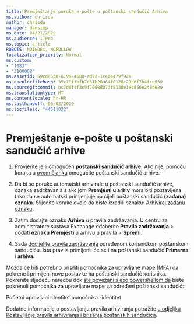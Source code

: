 ```yaml
---
title: Premještanje poruka e-pošte u poštanski sandučić Arhiva
ms.author: chrisda
author: chrisda
manager: dansimp
ms.date: 04/21/2020
ms.audience: ITPro
ms.topic: article
ROBOTS: NOINDEX, NOFOLLOW
localization_priority: Normal
ms.custom:
- "1083"
- "3100008"
ms.assetid: 59cd8630-6196-4680-ad92-1ce0e479f924
ms.openlocfilehash: 35c11f1bfb7c61b28a64f0128c29ddf7b4fce939
ms.sourcegitcommit: bc7d6f4f3c9f7060d073f5130e1ec856e248d020
ms.translationtype: MT
ms.contentlocale: hr-HR
ms.lasthandoff: 06/02/2020
ms.locfileid: "44511032"
---
```

# <a name="move-email-to-the-archive-mailbox"></a>Premještanje e-pošte u poštanski sandučić arhive

1. Provjerite je li omogućen **poštanski sandučić arhive.** Ako nije, pomoću koraka u [ovom članku](https://docs.microsoft.com/microsoft-365/compliance/enable-archive-mailboxes) omogućite poštanski sandučić arhive.

2. Da bi se poruke automatski arhivirale u poštanski sandučić arhive, oznaka zadržavanja s akcijom **Premjesti u arhiv** mora biti postavljena tako da se automatski primjenjuje na cijeli poštanski sandučić **(zadana) oznaka**. Slijedite korake ovdje da biste izradili oznaku: [Arhiviraj zadanu oznaku](https://docs.microsoft.com/microsoft-365/compliance/set-up-an-archive-and-deletion-policy-for-mailboxes#create-a-custom-archive-default-policy-tag).

3. Zatim dodajte oznaku **Arhiva** u pravila zadržavanja. U centru za administratore sustava Exchange odaberite **Pravila zadržavanja** > dodati **oznaku Premjesti** u arhivu u pravila > **Spremi**.

4. Sada [dodijelite pravila zadržavanja](https://docs.microsoft.com/exchange/security-and-compliance/messaging-records-management/apply-retention-policy) određenom korisničkom poštanskom sandučiću. Ista pravila primijenit će se i na poštanski sandučić **Primarna** i **arhiva.**

Možda će biti potrebno prisiliti pomoćnika za upravljane mape (MFA) da pokrene i primijeni nove postavke na poštanski sandučić korisnika. Pokrenite sljedeću naredbu dok [ste povezani s exo powershellom da](https://docs.microsoft.com/powershell/exchange/exchange-online/connect-to-exchange-online-powershell/connect-to-exchange-online-powershell?view=exchange-ps) biste pokrenuli pomoćnika za upravljane mape za određeni poštanski sandučić:
  
Početni upravljani identitet pomoćnika -identitet<name of the mailbox>

Dodatne informacije o postavljanju pravila arhiviranja potražite [u odjeljku Postavljanje pravila arhiviranja i brisanja poštanskih sandučića](https://docs.microsoft.com/microsoft-365/compliance/set-up-an-archive-and-deletion-policy-for-mailboxes#step-1-enable-archive-mailboxes-for-users).
  